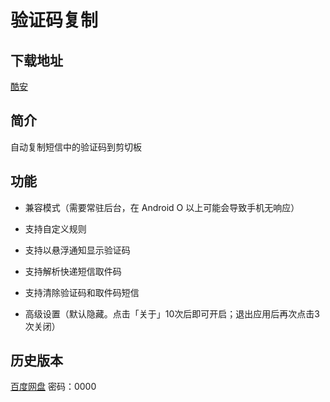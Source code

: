 # 验证码复制

## 下载地址

[酷安](https://www.coolapk.com/apk/chenmc.sms.code.helper)

## 简介
自动复制短信中的验证码到剪切板

## 功能

- 兼容模式（需要常驻后台，在 Android O 以上可能会导致手机无响应）

- 支持自定义规则

- 支持以悬浮通知显示验证码

- 支持解析快递短信取件码

- 支持清除验证码和取件码短信

- 高级设置（默认隐藏。点击「关于」10次后即可开启；退出应用后再次点击3次关闭）

## 历史版本

[百度网盘](https://pan.baidu.com/s/1G2qHG7KzUOrLBzpVQOQKGA) 密码：0000
